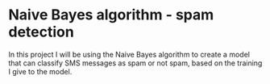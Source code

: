 # Naive Bayes algorithm - spam detection
In this project I will be using the Naive Bayes algorithm to create a model that can classify SMS messages as spam or not spam, based on the training I give to the model.

